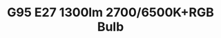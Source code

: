 ---
date_added: 2021-04-01
model: 33944
vendor: AwoX
title: G95 E27 1300lm 2700/6500K+RGB Bulb
category: light
type: bulb
supports: on/off, brightness, colortemp, color
zigbeemodel: ['TLSR82xx']
compatible: [z2m]
z2m: 33943/33944/33946
mlink: 
link: https://www.castorama.pl/zarowka-led-awox-g95-e27-1300-lm-2700-6500-k-id-1134885.html
link2: 
link3: 
EAN: 
  - 9002759339449
---